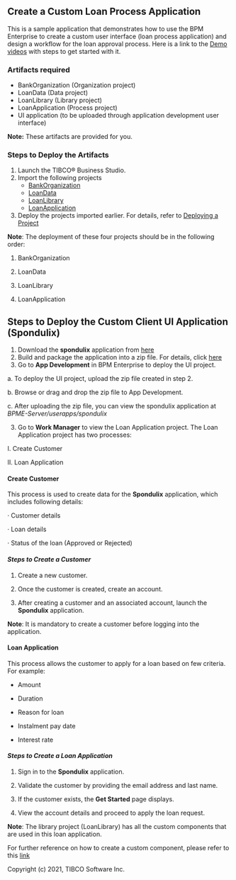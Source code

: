 ## Create a Custom Loan Process Application

This is a sample application that demonstrates how to use the BPM Enterprise to create a custom user interface (loan process application) and design a workflow for the loan approval process. Here is a link to the [Demo videos](https://www.youtube.com/playlist?list=PLnmoGGHHJldiGOpnxeyvjyRqzetoBWVK8) with steps to get started with it.

### Artifacts required
- BankOrganization (Organization project)
- LoanData (Data project)
- LoanLibrary (Library project)
- LoanApplication (Process project)
- UI application (to be uploaded through application development user interface)

**Note:** These artifacts are provided for you.

### Steps to Deploy the Artifacts

 1. Launch the TIBCO® Business Studio.
 2. Import the following projects
     - [BankOrganization](https://github.com/tibco/bpme-samples/tree/master/loan-application-custom-ui-sample/studio-projects/BankOrganization)
     - [LoanData](https://github.com/tibco/bpme-samples/tree/master/loan-application-custom-ui-sample/studio-projects/LoanData)
     - [LoanLibrary](https://github.com/tibco/bpme-samples/tree/master/loan-application-custom-ui-sample/studio-projects/LoanLibrary)
     - [LoanApplication](https://github.com/tibco/bpme-samples/tree/master/loan-application-custom-ui-sample/studio-projects/LoanApplication)
 3. Deploy the projects imported earlier. For details, refer to [Deploying a Project](https://docs.tibco.com/pub/business-studio-bpm-edition/5.0.0/doc/html/GUID-FCA4287B-7F5B-4098-B980-33FBF80CFAB6.html)
   
**Note**: The deployment of these four projects should be in the following order:

1. BankOrganization

2. LoanData

3. LoanLibrary

4. LoanApplication


## Steps to Deploy the Custom Client UI Application (Spondulix)

1. Download the **spondulix** application from [here](https://github.com/tibco/bpme-samples/tree/master/loan-application-custom-ui-sample/spondulix-loan-app)
2. Build and package the application into a zip file. For details, click [here](https://github.com/tibco/bpme-samples/blob/master/loan-application-custom-ui-sample/spondulix-loan-app/README.md)
3. Go to **App Development** in BPM Enterprise to deploy the UI project.

a. To deploy the UI project, upload the zip file created in step 2.

b. Browse or drag and drop the zip file to App Development.

c. After uploading the zip file, you can view the spondulix application at *BPME-Server/userapps/spondulix*

3. Go to **Work Manager** to view the Loan Application project. The Loan Application project has two processes:

I. Create Customer

II. Loan Application

#### Create Customer

This process is used to create data for the **Spondulix** application, which includes following details:

· Customer details

· Loan details

· Status of the loan (Approved or Rejected)

#### *Steps to Create a Customer*

1. Create a new customer.

2. Once the customer is created, create an account.

3. After creating a customer and an associated account, launch the **Spondulix** application.

**Note**: It is mandatory to create a customer before logging into the application.

#### Loan Application

This process allows the customer to apply for a loan based on few criteria. For example:

- Amount

- Duration

- Reason for loan

- Instalment pay date

- Interest rate

#### *Steps to Create a Loan Application*

1. Sign in to the **Spondulix** application.

2. Validate the customer by providing the email address and last name.

3. If the customer exists, the **Get Started** page displays.

4. View the account details and proceed to apply the loan request.

**Note**: The library project (LoanLibrary) has all the custom components that are used in this loan application.

For further reference on how to create a custom component, please refer to this [link](https://docs.tibco.com/pub/business-studio-bpm-edition/5.0.0/doc/html/GUID-225D4073-B2DB-4F80-B2D3-A4BAF3B9B02B.html)


Copyright (c) 2021, TIBCO Software Inc.
